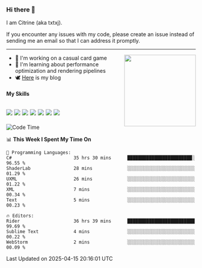 ### Hi there 👋

I am Citrine (aka txtxj).

If you encounter any issues with my code, please create an issue instead of sending me an email so that I can address it promptly.

---

<img align="right" height="190" src="http://github-profile-summary-cards.vercel.app/api/cards/stats?username=txtxj&theme=vue">

- 🌱 I'm working on a casual card game
- 📖 I'm learning about performance optimization and rendering pipelines
- 🕊️ [Here](https://txtxj.top) is my blog

#### My Skills

![](https://img.shields.io/badge/Unity-000000?logo=unity&logoColor=fff)
![](https://img.shields.io/badge/C%23-239120?logo=csharp&logoColor=fff)
![](https://img.shields.io/badge/Python-3e74a2?logo=python&logoColor=fff)
![](https://img.shields.io/badge/C++-65318e?logo=cplusplus&logoColor=fff)
![](https://img.shields.io/badge/Vue-4FC08D?logo=vuedotjs&logoColor=fff)
![](https://img.shields.io/badge/Blender-f5792a?logo=blender&logoColor=fff)
![](https://img.shields.io/badge/MS%20SQL-cc2927?logo=microsoftsqlserver&logoColor=fff)
---

<!--START_SECTION:waka-->
![Code Time](http://img.shields.io/badge/Code%20Time-2%2C729%20hrs%2037%20mins-blue)

📊 **This Week I Spent My Time On** 

```text
💬 Programming Languages: 
C#                       35 hrs 30 mins      ████████████████████████░   96.55 % 
ShaderLab                28 mins             ░░░░░░░░░░░░░░░░░░░░░░░░░   01.29 % 
UXML                     26 mins             ░░░░░░░░░░░░░░░░░░░░░░░░░   01.22 % 
XML                      7 mins              ░░░░░░░░░░░░░░░░░░░░░░░░░   00.34 % 
Text                     5 mins              ░░░░░░░░░░░░░░░░░░░░░░░░░   00.23 % 

🔥 Editors: 
Rider                    36 hrs 39 mins      █████████████████████████   99.69 % 
Sublime Text             4 mins              ░░░░░░░░░░░░░░░░░░░░░░░░░   00.22 % 
WebStorm                 2 mins              ░░░░░░░░░░░░░░░░░░░░░░░░░   00.09 % 
```


 Last Updated on 2025-04-15 20:16:01 UTC
<!--END_SECTION:waka-->
